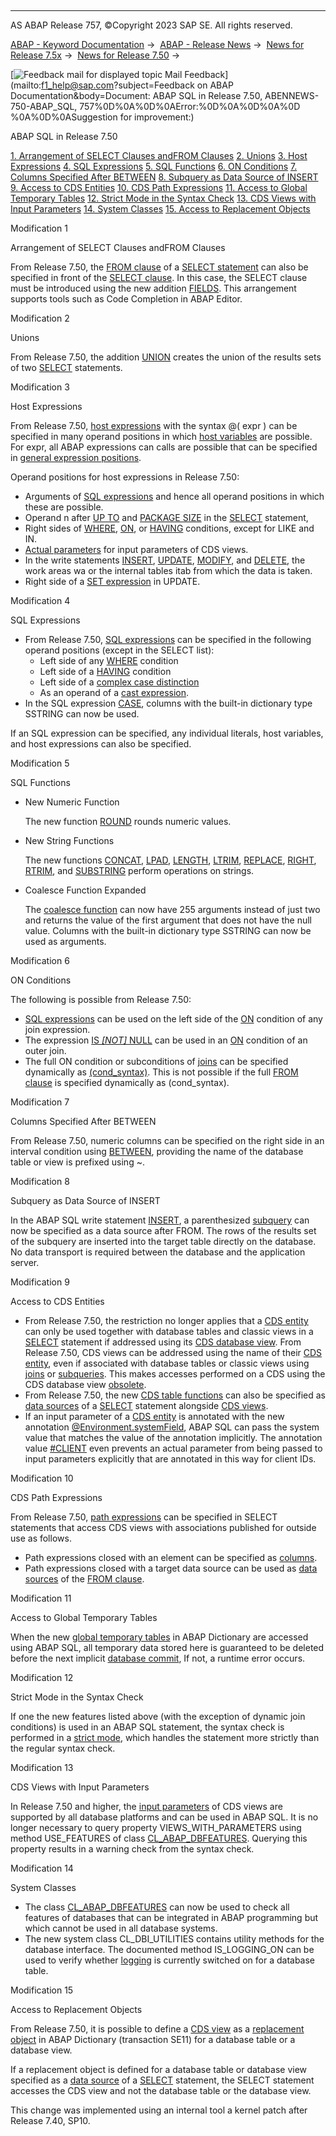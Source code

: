   

* * *

AS ABAP Release 757, ©Copyright 2023 SAP SE. All rights reserved.

[ABAP - Keyword Documentation](https://help.sap.com/doc/abapdocu_757_index_htm/7.57/en-US/abenabap.htm) →  [ABAP - Release News](https://help.sap.com/doc/abapdocu_757_index_htm/7.57/en-US/abennews.htm) →  [News for Release 7.5x](https://help.sap.com/doc/abapdocu_757_index_htm/7.57/en-US/abennews-75.htm) →  [News for Release 7.50](https://help.sap.com/doc/abapdocu_757_index_htm/7.57/en-US/abennews-750.htm) → 

 [![](Mail.gif?object=Mail.gif&sap-language=EN "Feedback mail for displayed topic") Mail Feedback](mailto:f1_help@sap.com?subject=Feedback on ABAP Documentation&body=Document: ABAP SQL in Release 7.50, ABENNEWS-750-ABAP_SQL, 757%0D%0A%0D%0AError:%0D%0A%0D%0A%0D
%0A%0D%0ASuggestion for improvement:)

ABAP SQL in Release 7.50

[1\. Arrangement of SELECT Clauses andFROM Clauses](#!ABAP_MODIFICATION_1@1@)
[2\. Unions](#!ABAP_MODIFICATION_2@2@)
[3\. Host Expressions](#!ABAP_MODIFICATION_3@3@)
[4\. SQL Expressions](#!ABAP_MODIFICATION_4@4@)
[5\. SQL Functions](#!ABAP_MODIFICATION_5@5@)
[6\. ON Conditions](#!ABAP_MODIFICATION_6@6@)
[7\. Columns Specified After BETWEEN](#!ABAP_MODIFICATION_7@7@)
[8\. Subquery as Data Source of INSERT](#!ABAP_MODIFICATION_8@8@)
[9\. Access to CDS Entities](#!ABAP_MODIFICATION_9@9@)
[10\. CDS Path Expressions](#!ABAP_MODIFICATION_10@10@)
[11\. Access to Global Temporary Tables](#!ABAP_MODIFICATION_11@11@)
[12\. Strict Mode in the Syntax Check](#!ABAP_MODIFICATION_12@12@)
[13\. CDS Views with Input Parameters](#!ABAP_MODIFICATION_13@13@)
[14\. System Classes](#!ABAP_MODIFICATION_14@14@)
[15\. Access to Replacement Objects](#!ABAP_MODIFICATION_15@15@)

Modification 1   

Arrangement of SELECT Clauses andFROM Clauses

From Release 7.50, the [FROM clause](https://help.sap.com/doc/abapdocu_757_index_htm/7.57/en-US/abapfrom_clause.htm) of a [SELECT statement](https://help.sap.com/doc/abapdocu_757_index_htm/7.57/en-US/abapselect.htm) can also be specified in front of the [SELECT clause](https://help.sap.com/doc/abapdocu_757_index_htm/7.57/en-US/abapselect_clause.htm). In this case, the SELECT clause must be introduced using the new addition [FIELDS](https://help.sap.com/doc/abapdocu_757_index_htm/7.57/en-US/abapselect.htm). This arrangement supports tools such as Code Completion in ABAP Editor.

Modification 2   

Unions

From Release 7.50, the addition [UNION](https://help.sap.com/doc/abapdocu_757_index_htm/7.57/en-US/abapunion_clause.htm) creates the union of the results sets of two [SELECT](https://help.sap.com/doc/abapdocu_757_index_htm/7.57/en-US/abapselect.htm) statements.

Modification 3   

Host Expressions

From Release 7.50, [host expressions](https://help.sap.com/doc/abapdocu_757_index_htm/7.57/en-US/abenabap_sql_host_variables.htm) with the syntax @( expr ) can be specified in many operand positions in which [host variables](https://help.sap.com/doc/abapdocu_757_index_htm/7.57/en-US/abenabap_sql_host_variables.htm) are possible. For expr, all ABAP expressions can calls are possible that can be specified in [general expression positions](https://help.sap.com/doc/abapdocu_757_index_htm/7.57/en-US/abengeneral_expr_position_glosry.htm "Glossary Entry").

Operand positions for host expressions in Release 7.50:

-   Arguments of [SQL expressions](https://help.sap.com/doc/abapdocu_757_index_htm/7.57/en-US/abapsql_expr.htm) and hence all operand positions in which these are possible.
-   Operand n after [UP TO](https://help.sap.com/doc/abapdocu_757_index_htm/7.57/en-US/abapselect_additions.htm) and [PACKAGE SIZE](https://help.sap.com/doc/abapdocu_757_index_htm/7.57/en-US/abapinto_clause.htm) in the [SELECT](https://help.sap.com/doc/abapdocu_757_index_htm/7.57/en-US/abapselect.htm) statement,
-   Right sides of [WHERE](https://help.sap.com/doc/abapdocu_757_index_htm/7.57/en-US/abapwhere.htm), [ON](https://help.sap.com/doc/abapdocu_757_index_htm/7.57/en-US/abapselect_join.htm), or [HAVING](https://help.sap.com/doc/abapdocu_757_index_htm/7.57/en-US/abaphaving_clause.htm) conditions, except for LIKE and IN.
-   [Actual parameters](https://help.sap.com/doc/abapdocu_757_index_htm/7.57/en-US/abapselect_data_source.htm) for input parameters of CDS views.
-   In the write statements [INSERT](https://help.sap.com/doc/abapdocu_757_index_htm/7.57/en-US/abapinsert_dbtab.htm), [UPDATE](https://help.sap.com/doc/abapdocu_757_index_htm/7.57/en-US/abapupdate.htm), [MODIFY](https://help.sap.com/doc/abapdocu_757_index_htm/7.57/en-US/abapmodify_dbtab.htm), and [DELETE](https://help.sap.com/doc/abapdocu_757_index_htm/7.57/en-US/abapdelete_dbtab.htm), the work areas wa or the internal tables itab from which the data is taken.
-   Right side of a [SET expression](https://help.sap.com/doc/abapdocu_757_index_htm/7.57/en-US/abapupdate_set_expression.htm) in UPDATE.

Modification 4   

SQL Expressions

-   From Release 7.50, [SQL expressions](https://help.sap.com/doc/abapdocu_757_index_htm/7.57/en-US/abapsql_expr.htm) can be specified in the following operand positions (except in the SELECT list):
    -   Left side of any [WHERE](https://help.sap.com/doc/abapdocu_757_index_htm/7.57/en-US/abapwhere.htm) condition
    -   Left side of a [HAVING](https://help.sap.com/doc/abapdocu_757_index_htm/7.57/en-US/abaphaving_clause.htm) condition
    -   Left side of a [complex case distinction](https://help.sap.com/doc/abapdocu_757_index_htm/7.57/en-US/abensql_searched_case.htm)
    -   As an operand of a [cast expression](https://help.sap.com/doc/abapdocu_757_index_htm/7.57/en-US/abensql_cast.htm).
-   In the SQL expression [CASE](https://help.sap.com/doc/abapdocu_757_index_htm/7.57/en-US/abensql_case.htm), columns with the built-in dictionary type SSTRING can now be used.

If an SQL expression can be specified, any individual literals, host variables, and host expressions can also be specified.

Modification 5   

SQL Functions

-   New Numeric Function
    
    The new function [ROUND](https://help.sap.com/doc/abapdocu_757_index_htm/7.57/en-US/abensql_arith_func.htm) rounds numeric values.
    
-   New String Functions
    
    The new functions [CONCAT](https://help.sap.com/doc/abapdocu_757_index_htm/7.57/en-US/abensql_string_func.htm), [LPAD](https://help.sap.com/doc/abapdocu_757_index_htm/7.57/en-US/abensql_string_func.htm), [LENGTH](https://help.sap.com/doc/abapdocu_757_index_htm/7.57/en-US/abensql_string_func.htm), [LTRIM](https://help.sap.com/doc/abapdocu_757_index_htm/7.57/en-US/abensql_string_func.htm), [REPLACE](https://help.sap.com/doc/abapdocu_757_index_htm/7.57/en-US/abensql_string_func.htm), [RIGHT](https://help.sap.com/doc/abapdocu_757_index_htm/7.57/en-US/abensql_string_func.htm), [RTRIM](https://help.sap.com/doc/abapdocu_757_index_htm/7.57/en-US/abensql_string_func.htm), and [SUBSTRING](https://help.sap.com/doc/abapdocu_757_index_htm/7.57/en-US/abensql_string_func.htm) perform operations on strings.
    
-   Coalesce Function Expanded
    
    The [coalesce function](https://help.sap.com/doc/abapdocu_757_index_htm/7.57/en-US/abensql_coalesce.htm) can now have 255 arguments instead of just two and returns the value of the first argument that does not have the null value. Columns with the built-in dictionary type SSTRING can now be used as arguments.
    

Modification 6   

ON Conditions

The following is possible from Release 7.50:

-   [SQL expressions](https://help.sap.com/doc/abapdocu_757_index_htm/7.57/en-US/abensql_expression_glosry.htm "Glossary Entry") can be used on the left side of the [ON](https://help.sap.com/doc/abapdocu_757_index_htm/7.57/en-US/abapselect_join.htm) condition of any join expression.
-   The expression [IS *\[*NOT*\]* NULL](https://help.sap.com/doc/abapdocu_757_index_htm/7.57/en-US/abenwhere_logexp_null.htm) can be used in an [ON](https://help.sap.com/doc/abapdocu_757_index_htm/7.57/en-US/abapselect_join.htm) condition of an outer join.
-   The full ON condition or subconditions of [joins](https://help.sap.com/doc/abapdocu_757_index_htm/7.57/en-US/abapselect_join.htm) can be specified dynamically as [(cond\_syntax)](https://help.sap.com/doc/abapdocu_757_index_htm/7.57/en-US/abenwhere_logexp_dynamic.htm). This is not possible if the full [FROM clause](https://help.sap.com/doc/abapdocu_757_index_htm/7.57/en-US/abapfrom_clause.htm) is specified dynamically as (cond\_syntax).

Modification 7   

Columns Specified After BETWEEN

From Release 7.50, numeric columns can be specified on the right side in an interval condition using [BETWEEN](https://help.sap.com/doc/abapdocu_757_index_htm/7.57/en-US/abenwhere_logexp_interval.htm), providing the name of the database table or view is prefixed using ~.

Modification 8   

Subquery as Data Source of INSERT

In the ABAP SQL write statement [INSERT](https://help.sap.com/doc/abapdocu_757_index_htm/7.57/en-US/abapinsert_dbtab.htm), a parenthesized [subquery](https://help.sap.com/doc/abapdocu_757_index_htm/7.57/en-US/abapinsert_from_select.htm) can now be specified as a data source after FROM. The rows of the results set of the subquery are inserted into the target table directly on the database. No data transport is required between the database and the application server.

Modification 9   

Access to CDS Entities

-   From Release 7.50, the restriction no longer applies that a [CDS entity](https://help.sap.com/doc/abapdocu_757_index_htm/7.57/en-US/abencds_entity_glosry.htm "Glossary Entry") can only be used together with database tables and classic views in a [SELECT](https://help.sap.com/doc/abapdocu_757_index_htm/7.57/en-US/abapselect.htm) statement if addressed using its [CDS database view](https://help.sap.com/doc/abapdocu_757_index_htm/7.57/en-US/abencds_mngdddic_view_glosry.htm "Glossary Entry"). From Release 7.50, CDS views can be addressed using the name of their [CDS entity](https://help.sap.com/doc/abapdocu_757_index_htm/7.57/en-US/abencds_entity_glosry.htm "Glossary Entry"), even if associated with database tables or classic views using [joins](https://help.sap.com/doc/abapdocu_757_index_htm/7.57/en-US/abenjoin_glosry.htm "Glossary Entry") or [subqueries](https://help.sap.com/doc/abapdocu_757_index_htm/7.57/en-US/abensubquery_glosry.htm "Glossary Entry"). This makes accesses performed on a CDS using the CDS database view [obsolete](https://help.sap.com/doc/abapdocu_757_index_htm/7.57/en-US/abenabap_sql_cds_obsolete.htm).
-   From Release 7.50, the new [CDS table functions](https://help.sap.com/doc/abapdocu_757_index_htm/7.57/en-US/abencds_table_function_glosry.htm "Glossary Entry") can also be specified as [data sources](https://help.sap.com/doc/abapdocu_757_index_htm/7.57/en-US/abapselect_data_source.htm) of a [SELECT](https://help.sap.com/doc/abapdocu_757_index_htm/7.57/en-US/abapselect.htm) statement alongside [CDS views](https://help.sap.com/doc/abapdocu_757_index_htm/7.57/en-US/abencds_view_glosry.htm "Glossary Entry").
-   If an input parameter of a [CDS entity](https://help.sap.com/doc/abapdocu_757_index_htm/7.57/en-US/abencds_entity_glosry.htm "Glossary Entry") is annotated with the new annotation [@Environment.systemField](https://help.sap.com/doc/abapdocu_757_index_htm/7.57/en-US/abencds_f1_parameter_annotations.htm), ABAP SQL can pass the system value that matches the value of the annotation implicitly. The annotation value [#CLIENT](https://help.sap.com/doc/abapdocu_757_index_htm/7.57/en-US/abencds_f1_parameter_annotations.htm) even prevents an actual parameter from being passed to input parameters explicitly that are annotated in this way for client IDs.

Modification 10   

CDS Path Expressions

From Release 7.50, [path expressions](https://help.sap.com/doc/abapdocu_757_index_htm/7.57/en-US/abenabap_sql_path.htm) can be specified in SELECT statements that access CDS views with associations published for outside use as follows.

-   Path expressions closed with an element can be specified as [columns](https://help.sap.com/doc/abapdocu_757_index_htm/7.57/en-US/abenabap_sql_columns.htm).
-   Path expressions closed with a target data source can be used as [data sources](https://help.sap.com/doc/abapdocu_757_index_htm/7.57/en-US/abapselect_data_source.htm) of the [FROM clause](https://help.sap.com/doc/abapdocu_757_index_htm/7.57/en-US/abapfrom_clause.htm).

Modification 11   

Access to Global Temporary Tables

When the new [global temporary tables](https://help.sap.com/doc/abapdocu_757_index_htm/7.57/en-US/abenglobal_temporary_table_glosry.htm "Glossary Entry") in ABAP Dictionary are accessed using ABAP SQL, all temporary data stored here is guaranteed to be deleted before the next implicit [database commit](https://help.sap.com/doc/abapdocu_757_index_htm/7.57/en-US/abendatabase_commit_glosry.htm "Glossary Entry"), If not, a runtime error occurs.

Modification 12   

Strict Mode in the Syntax Check

If one the new features listed above (with the exception of dynamic join conditions) is used in an ABAP SQL statement, the syntax check is performed in a [strict mode](https://help.sap.com/doc/abapdocu_757_index_htm/7.57/en-US/abenabap_sql_strictmode_750.htm), which handles the statement more strictly than the regular syntax check.

Modification 13   

CDS Views with Input Parameters

In Release 7.50 and higher, the [input parameters](https://help.sap.com/doc/abapdocu_757_index_htm/7.57/en-US/abencds_parameter_list_v1.htm) of CDS views are supported by all database platforms and can be used in ABAP SQL. It is no longer necessary to query property VIEWS\_WITH\_PARAMETERS using method USE\_FEATURES of class [CL\_ABAP\_DBFEATURES](https://help.sap.com/doc/abapdocu_757_index_htm/7.57/en-US/abencl_abap_dbfeatures.htm). Querying this property results in a warning check from the syntax check.

Modification 14   

System Classes

-   The class [CL\_ABAP\_DBFEATURES](https://help.sap.com/doc/abapdocu_757_index_htm/7.57/en-US/abencl_abap_dbfeatures.htm) can now be used to check all features of databases that can be integrated in ABAP programming but which cannot be used in all database systems.
-   The new system class CL\_DBI\_UTILITIES contains utility methods for the database interface. The documented method IS\_LOGGING\_ON can be used to verify whether [logging](https://help.sap.com/doc/abapdocu_757_index_htm/7.57/en-US/abenddic_database_tables_protocol.htm) is currently switched on for a database table.

Modification 15   

Access to Replacement Objects

From Release 7.50, it is possible to define a [CDS view](https://help.sap.com/doc/abapdocu_757_index_htm/7.57/en-US/abencds_view_glosry.htm "Glossary Entry") as a [replacement object](https://help.sap.com/doc/abapdocu_757_index_htm/7.57/en-US/abenddic_replacement_objects.htm) in ABAP Dictionary (transaction SE11) for a database table or a database view.

If a replacement object is defined for a database table or database view specified as a [data source](https://help.sap.com/doc/abapdocu_757_index_htm/7.57/en-US/abapselect_data_source.htm) of a [SELECT](https://help.sap.com/doc/abapdocu_757_index_htm/7.57/en-US/abapselect.htm) statement, the SELECT statement accesses the CDS view and not the database table or the database view.

This change was implemented using an internal tool a kernel patch after Release 7.40, SP10.